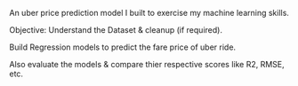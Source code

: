 An uber price prediction model I built to exercise my machine learning skills. 


Objective:
Understand the Dataset & cleanup (if required).

Build Regression models to predict the fare price of uber ride.

Also evaluate the models & compare thier respective scores like R2, RMSE, etc.
